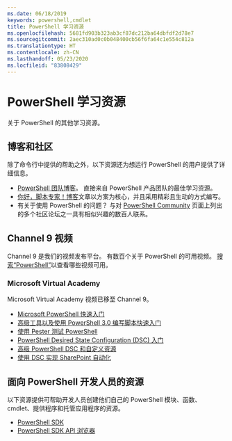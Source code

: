 ```yaml
---
ms.date: 06/18/2019
keywords: powershell,cmdlet
title: PowerShell 学习资源
ms.openlocfilehash: 5681fd903b323ab3cf87dc212ba64dbfdf2d78e7
ms.sourcegitcommit: 2aec310ad0c0b048400cb56f6fa64c1e554c812a
ms.translationtype: HT
ms.contentlocale: zh-CN
ms.lasthandoff: 05/23/2020
ms.locfileid: "83808429"
---
```

# <a name="powershell-learning-resources"></a>PowerShell 学习资源

关于 PowerShell 的其他学习资源。

## <a name="blogs-and-community"></a>博客和社区

除了命令行中提供的帮助之外，以下资源还为想运行 PowerShell 的用户提供了详细信息。

- [PowerShell 团队博客](https://devblogs.microsoft.com/powershell/)。 直接来自 PowerShell 产品团队的最佳学习资源。
- [你好，脚本专家！博客](https://devblogs.microsoft.com/scripting/)文章以方案为核心，并且采用精彩且生动的方式编写。
- 有关于使用 PowerShell 的问题？ 与对 [PowerShell Community](/powershell/scripting/community/community-support) 页面上列出的多个社区论坛之一具有相似兴趣的数百人联系。

## <a name="channel-9-videos"></a>Channel 9 视频

Channel 9 是我们的视频发布平台。 有数百个关于 PowerShell 的可用视频。 [搜索“PowerShell”](https://channel9.msdn.com/Search?term=PowerShell&sortBy=top-rated)以查看哪些视频可用。

### <a name="microsoft-virtual-academy"></a>Microsoft Virtual Academy

Microsoft Virtual Academy 视频已移至 Channel 9。

- [Microsoft PowerShell 快速入门](https://channel9.msdn.com/Series/Getting-Started-with-Microsoft-PowerShell)
- [高级工具以及使用 PowerShell 3.0 编写脚本快速入门](https://channel9.msdn.com/Series/Advanced-Tools-and-Scripting-with-PowerShell-3.0-Jump-Start)
- [使用 Pester 测试 PowerShell](https://channel9.msdn.com/Series/Testing-PowerShell-with-Pester)
- [PowerShell Desired State Configuration (DSC) 入门](https://channel9.msdn.com/Series/Getting-Started-with-PowerShell-DSC)
- [高级 PowerShell DSC 和自定义资源](https://channel9.msdn.com/Series/Advanced-PowerShell-DSC-and-Custom-Resources)
- [使用 DSC 实现 SharePoint 自动化](https://channel9.msdn.com/Series/SharePoint-Automation-with-DSC)

## <a name="resources-for-powershell-developers"></a>面向 PowerShell 开发人员的资源

以下资源提供可帮助开发人员创建他们自己的 PowerShell 模块、函数、cmdlet、提供程序和托管应用程序的资源。

- [PowerShell SDK](/powershell/scripting/developer/windows-powershell)
- [PowerShell SDK API 浏览器](/dotnet/api/system.management.automation)
